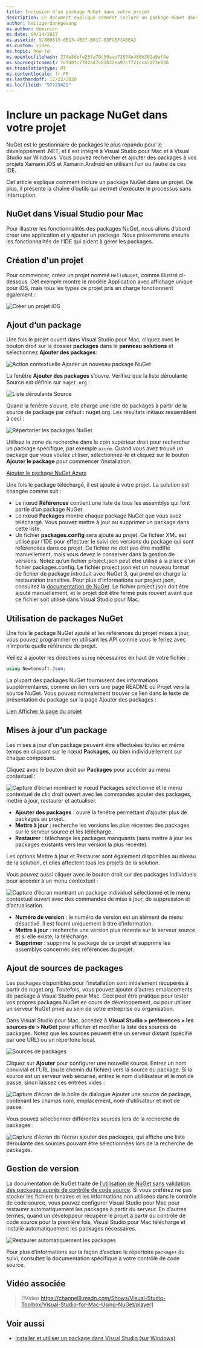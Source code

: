 ```yaml
---
title: Inclusion d’un package NuGet dans votre projet
description: Ce document explique comment inclure un package NuGet dans un projet Xamarin. Il décrit la recherche et le téléchargement d’un package, et il présente les fonctionnalités d’intégration de l’IDE.
author: heiligerdankgesang
ms.author: dominicn
ms.date: 04/14/2017
ms.assetid: 5C800815-0B13-4B27-B017-95FCEF1A0EA2
ms.custom: video
ms.topic: how-to
ms.openlocfilehash: 274e8defe25fa78c30aee72834e486b302a9af4e
ms.sourcegitcommit: fcfd0fc7702a47c81832ea97cf721cca5173e930
ms.translationtype: MT
ms.contentlocale: fr-FR
ms.lasthandoff: 12/22/2020
ms.locfileid: "97729429"
---
```

# <a name="include-a-nuget-package-in-your-project"></a>Inclure un package NuGet dans votre projet

NuGet est le gestionnaire de packages le plus répandu pour le développement .NET, et il est intégré à Visual Studio pour Mac et à Visual Studio sur Windows. Vous pouvez rechercher et ajouter des packages à vos projets Xamarin.iOS et Xamarin.Android en utilisant l’un ou l’autre de ces IDE.

Cet article explique comment inclure un package NuGet dans un projet. De plus, il présente la chaîne d’outils qui permet d’exécuter le processus sans interruption.

## <a name="nuget-in-visual-studio-for-mac"></a>NuGet dans Visual Studio pour Mac

Pour illustrer les fonctionnalités des packages NuGet, nous allons d’abord créer une application et y ajouter un package. Nous présenterons ensuite les fonctionnalités de l’IDE qui aident à gérer les packages.

## <a name="create-a-new-project"></a>Création d'un projet

Pour commencer, créez un projet nommé `HelloNuget`, comme illustré ci-dessous. Cet exemple montre le modèle Application avec affichage unique pour iOS, mais tous les types de projet pris en charge fonctionnent également :

![Créer un projet iOS](media/nuget-walkthrough-NewProject.png)

## <a name="adding-a-package"></a>Ajout d’un package

Une fois le projet ouvert dans Visual Studio pour Mac, cliquez avec le bouton droit sur le dossier **packages** dans le **panneau solutions** et sélectionnez **Ajouter des packages**:

![Action contextuelle Ajouter un nouveau package NuGet](media/nuget-walkthrough-PackagesMenu.png)

La fenêtre **Ajouter des packages** s’ouvre. Vérifiez que la liste déroulante Source est définie sur `nuget.org` :

![Liste déroulante Source](media/nuget-walkthrough-Source.png)

Quand la fenêtre s’ouvre, elle charge une liste de packages à partir de la source de package par défaut : nuget.org. Les résultats initiaux ressemblent à ceci :

![Répertorier les packages NuGet](media/nuget-walkthrough-AddPackages1.png)

Utilisez la zone de recherche dans le coin supérieur droit pour rechercher un package spécifique, par exemple `azure`. Quand vous avez trouvé un package que vous voulez utiliser, sélectionnez-le et cliquez sur le bouton **Ajouter le package** pour commencer l’installation.

[Ajouter le package NuGet Azure](media/nuget-walkthrough-AddPackages2.png)

Une fois le package téléchargé, il est ajouté à votre projet. La solution est changée comme suit :

* Le nœud **Références** contient une liste de tous les assemblys qui font partie d’un package NuGet.
* Le nœud **Packages** montre chaque package NuGet que vous avez téléchargé. Vous pouvez mettre à jour ou supprimer un package dans cette liste.
* Un fichier **packages.config** sera ajouté au projet. Ce fichier XML est utilisé par l’IDE pour effectuer le suivi des versions du package qui sont référencées dans ce projet. Ce fichier ne doit pas être modifié manuellement, mais vous devez le conserver dans la gestion de versions. Notez qu’un fichier project.json peut être utilisé à la place d’un fichier packages.config. Le fichier project.json est un nouveau format de fichier de package introduit avec NuGet 3, qui prend en charge la restauration transitive. Pour plus d’informations sur project.json, consultez la [documentation de NuGet](/NuGet/Schema/Project-Json). Le fichier project.json doit être ajouté manuellement, et le projet doit être fermé puis rouvert avant que ce fichier soit utilisé dans Visual Studio pour Mac.

## <a name="using-nuget-packages"></a>Utilisation de packages NuGet

Une fois le package NuGet ajouté et les références du projet mises à jour, vous pouvez programmer en utilisant les API comme vous le feriez avec n’importe quelle référence de projet.

Veillez à ajouter les directives `using` nécessaires en haut de votre fichier :

```csharp
using Newtonsoft.Json;
```

La plupart des packages NuGet fournissent des informations supplémentaires, comme un lien vers une page README ou Projet vers la source NuGet. Vous pouvez normalement trouver ce lien dans le texte de présentation du package sur la page Ajouter des packages :

[Lien Afficher la page du projet](media/nuget-walkthrough-project-page.png)

<a name="Package_Updates" class="injected"></a>

## <a name="package-updates"></a>Mises à jour d’un package

Les mises à jour d’un package peuvent être effectuées toutes en même temps en cliquant sur le nœud **Packages**, ou bien individuellement sur chaque composant.

Cliquez avec le bouton droit sur **Packages** pour accéder au menu contextuel :

![Capture d’écran montrant le nœud Packages sélectionné et le menu contextuel de clic droit ouvert avec les commandes ajouter des packages, mettre à jour, restaurer et actualiser.](media/nuget-walkthrough-PackagesMenu.png)

* **Ajouter des packages** : ouvre la fenêtre permettant d’ajouter plus de packages au projet.
* **Mettre à jour** : recherche les versions les plus récentes des packages sur le serveur source et les télécharge.
* **Restaurer** : télécharge les packages manquants (sans mettre à jour les packages existants vers leur version la plus récente).

Les options Mettre à jour et Restaurer sont également disponibles au niveau de la solution, et elles affectent tous les projets de la solution.

Vous pouvez aussi cliquer avec le bouton droit sur des packages individuels pour accéder à un menu contextuel :

![Capture d’écran montrant un package individuel sélectionné et le menu contextuel ouvert avec des commandes de mise à jour, de suppression et d’actualisation.](media/nuget-walkthrough-PackageMenu.png)

* **Numéro de version** : le numéro de version est un élément de menu désactivé. Il est fourni uniquement à titre d’information.
* **Mettre à jour** : recherche une version plus récente sur le serveur source et si elle existe, la télécharge.
* **Supprimer** : supprime le package de ce projet et supprime les assemblys concernés des références du projet.

## <a name="adding-package-sources"></a>Ajout de sources de packages

Les packages disponibles pour l’installation sont initialement récupérés à partir de nuget.org. Toutefois, vous pouvez ajouter d’autres emplacements de package à Visual Studio pour Mac. Ceci peut être pratique pour tester vos propres packages NuGet en cours de développement, ou pour utiliser un serveur NuGet privé au sein de votre entreprise ou organisation.

Dans Visual Studio pour Mac, accédez à **Visual Studio > préférences > les sources de > NuGet** pour afficher et modifier la liste des sources de packages. Notez que les sources peuvent être un serveur distant (spécifié par une URL) ou un répertoire local.

![Sources de packages](media/nuget-walkthrough-PackageSource.png)

Cliquez sur **Ajouter** pour configurer une nouvelle source. Entrez un nom convivial et l’URL (ou le chemin du fichier) vers la source du package. Si la source est un serveur web sécurisé, entrez le nom d’utilisateur et le mot de passe, sinon laissez ces entrées vides :

![Capture d’écran de la boîte de dialogue Ajouter une source de package, contenant les champs nom, emplacement, nom d’utilisateur et mot de passe.](media/nuget-walkthrough-PackageSource2.png)

Vous pouvez sélectionner différentes sources lors de la recherche de packages :

![Capture d’écran de l’écran ajouter des packages, qui affiche une liste déroulante des sources pouvant être sélectionnées lors de la recherche de packages.](media/nuget-walkthrough-PackageSource3.png)

## <a name="version-control"></a>Gestion de version

La documentation de NuGet traite de [l’utilisation de NuGet sans validation des packages auprès de contrôle de code source](/nuget/consume-packages/packages-and-source-control). Si vous préférez ne pas stocker les fichiers binaires et les informations non utilisées dans le contrôle de code source, vous pouvez configurer Visual Studio pour Mac pour restaurer automatiquement les packages à partir du serveur. En d’autres termes, quand un développeur récupère le projet à partir du contrôle de code source pour la première fois, Visual Studio pour Mac télécharge et installe automatiquement les packages nécessaires.

![Restaurer automatiquement les packages](media/nuget-walkthrough-AutoRestore.png)

Pour plus d’informations sur la façon d’exclure le répertoire `packages` du suivi, consultez la documentation spécifique à votre contrôle de code source.

## <a name="related-video"></a>Vidéo associée

> [!Video https://channel9.msdn.com/Shows/Visual-Studio-Toolbox/Visual-Studio-for-Mac-Using-NuGet/player]

## <a name="see-also"></a>Voir aussi

* [Installer et utiliser un package dans Visual Studio (sur Windows)](/nuget/quickstart/install-and-use-a-package-in-visual-studio)
